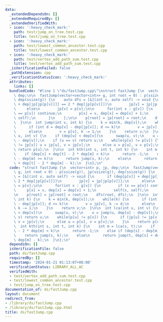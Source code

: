 ```yaml
---
data:
  _extendedDependsOn: []
  _extendedRequiredBy: []
  _extendedVerifiedWith:
  - icon: ':heavy_check_mark:'
    path: test/jump_on_tree.test.cpp
    title: test/jump_on_tree.test.cpp
  - icon: ':heavy_check_mark:'
    path: test/lowest_common_ancestor.test.cpp
    title: test/lowest_common_ancestor.test.cpp
  - icon: ':heavy_check_mark:'
    path: test/vertex_add_path_sum.test.cpp
    title: test/vertex_add_path_sum.test.cpp
  _isVerificationFailed: false
  _pathExtension: cpp
  _verificationStatusIcon: ':heavy_check_mark:'
  attributes:
    links: []
  bundledCode: "#line 1 \"ds/fastJump.cpp\"\nstruct fastJump {\n  vector<int> p, jp,\
    \ dep;\n\n  fastJump(vector<vector<int>> g, int root = 0) : p(ssize(g)), jp(ssize(g)),\
    \ dep(ssize(g)) {\n    auto dfs = [&](int v, auto self) -> void {\n      if (dep[p[v]]\
    \ + dep[jp[jp[p[v]]]] == 2 * dep[jp[p[v]]])\n        jp[v] = jp[jp[p[v]]];\n \
    \     else\n        jp[v] = p[v];\n\n      for(int x : g[v]) {\n        if (x\
    \ == p[v]) continue;\n        p[x] = v, dep[x] = dep[v] + 1;\n        self(x,\
    \ self);\n      }\n    };\n\n    p[root] = jp[root] = root;\n    dfs(root, dfs);\n\
    \  }\n\n  int jump(int v, int k) {\n    k = min(k, dep[v]);\n    while(k) {\n\
    \      if (int d = dep[v] - dep[jp[v]]; d <= k)\n        v = jp[v], k -= d;\n\
    \      else\n        v = p[v], k -= 1;\n    }\n    return v;\n  }\n\n  int lca(int\
    \ u, int v) {\n    if (dep[u] < dep[v])\n      swap(u, v);\n    u = jump(u, dep[u]\
    \ - dep[v]);\n    if (u == v) return u;\n    while(p[u] != p[v]) {\n      if (jp[u]\
    \ != jp[v]) u = jp[u], v = jp[v];\n      else u = p[u], v = p[v];\n    }\n   \
    \ return p[u];\n  }\n\n  int kth(int s, int t, int k) {\n    int m = lca(s, t);\n\
    \    if (dep[s] + dep[t] - 2 * dep[m] < k)\n      return -1;\n    else if (dep[s]\
    \ - dep[m] >= k)\n      return jump(s, k);\n    else\n      return jump(t, dep[s]\
    \ + dep[t] - 2 * dep[m] - k);\n  }\n};\n"
  code: "struct fastJump {\n  vector<int> p, jp, dep;\n\n  fastJump(vector<vector<int>>\
    \ g, int root = 0) : p(ssize(g)), jp(ssize(g)), dep(ssize(g)) {\n    auto dfs\
    \ = [&](int v, auto self) -> void {\n      if (dep[p[v]] + dep[jp[jp[p[v]]]] ==\
    \ 2 * dep[jp[p[v]]])\n        jp[v] = jp[jp[p[v]]];\n      else\n        jp[v]\
    \ = p[v];\n\n      for(int x : g[v]) {\n        if (x == p[v]) continue;\n   \
    \     p[x] = v, dep[x] = dep[v] + 1;\n        self(x, self);\n      }\n    };\n\
    \n    p[root] = jp[root] = root;\n    dfs(root, dfs);\n  }\n\n  int jump(int v,\
    \ int k) {\n    k = min(k, dep[v]);\n    while(k) {\n      if (int d = dep[v]\
    \ - dep[jp[v]]; d <= k)\n        v = jp[v], k -= d;\n      else\n        v = p[v],\
    \ k -= 1;\n    }\n    return v;\n  }\n\n  int lca(int u, int v) {\n    if (dep[u]\
    \ < dep[v])\n      swap(u, v);\n    u = jump(u, dep[u] - dep[v]);\n    if (u ==\
    \ v) return u;\n    while(p[u] != p[v]) {\n      if (jp[u] != jp[v]) u = jp[u],\
    \ v = jp[v];\n      else u = p[u], v = p[v];\n    }\n    return p[u];\n  }\n\n\
    \  int kth(int s, int t, int k) {\n    int m = lca(s, t);\n    if (dep[s] + dep[t]\
    \ - 2 * dep[m] < k)\n      return -1;\n    else if (dep[s] - dep[m] >= k)\n  \
    \    return jump(s, k);\n    else\n      return jump(t, dep[s] + dep[t] - 2 *\
    \ dep[m] - k);\n  }\n};\n"
  dependsOn: []
  isVerificationFile: false
  path: ds/fastJump.cpp
  requiredBy: []
  timestamp: '2024-01-21 01:13:07+08:00'
  verificationStatus: LIBRARY_ALL_AC
  verifiedWith:
  - test/vertex_add_path_sum.test.cpp
  - test/lowest_common_ancestor.test.cpp
  - test/jump_on_tree.test.cpp
documentation_of: ds/fastJump.cpp
layout: document
redirect_from:
- /library/ds/fastJump.cpp
- /library/ds/fastJump.cpp.html
title: ds/fastJump.cpp
---
```

